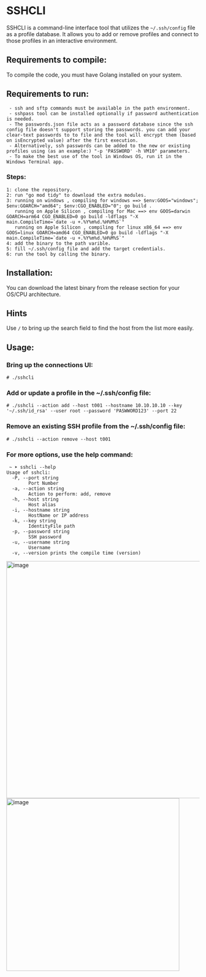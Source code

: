 # SSHCLI

SSHCLI is a command-line interface tool that utilizes the `~/.ssh/config` file as a profile database. It allows you to add or remove profiles and connect to those profiles in an interactive environment.

## Requirements to compile:

To compile the code, you must have Golang installed on your system.

## Requirements to run:
```
 - ssh and sftp commands must be available in the path environment.
 - sshpass tool can be installed optionally if password authentication is needed.
 - The passwords.json file acts as a password database since the ssh config file doesn't support storing the passwords. you can add your clear-text passwords to to file and the tool will encrypt them (based on isEncrypted value) after the first execution.
 - Alternatively, ssh passwords can be added to the new or existing profiles using (as an example:) "-p 'PASSWORD' -h VM10" parameters.
 - To make the best use of the tool in Windows OS, run it in the Windows Terminal app.

```
### Steps:
```
1: clone the repository.
2: run "go mod tidy" to download the extra modules.
3: running on windows , compiling for windows ==> $env:GOOS="windows"; $env:GOARCH="amd64"; $env:CGO_ENABLED="0"; go build .
   running on Apple Silicon , compiling for Mac ==> env GOOS=darwin GOARCH=arm64 CGO_ENABLED=0 go build -ldflags "-X main.CompileTime=`date -u +.%Y%m%d.%H%M%S`"
   running on Apple Silicon , compiling for linux x86_64 ==> env GOOS=linux GOARCH=amd64 CGO_ENABLED=0 go build -ldflags "-X main.CompileTime=`date -u +.%Y%m%d.%H%M%S`"
4: add the binary to the path varible.
5: fill ~/.ssh/config file and add the target credentials.
6: run the tool by calling the binary.
```

## Installation:
You can download the latest binary from the release section for your OS/CPU architecture.

## Hints

Use `/` to bring up the search field to find the host from the list more easily.

## Usage:

### Bring up the connections UI:

```
# ./sshcli
```

### Add or update a profile in the ~/.ssh/config file:

```
# ./sshcli --action add --host t001 --hostname 10.10.10.10 --key '~/.ssh/id_rsa' --user root --password 'PASWWORD123' --port 22
```

### Remove an existing SSH profile from the ~/.ssh/config file:

```
# ./sshcli --action remove --host t001
```

### For more options, use the help command:

```
 ~ ➤ sshcli --help
Usage of sshcli:
  -P, --port string
    	Port Number
  -a, --action string
    	Action to perform: add, remove
  -h, --host string
    	Host alias
  -i, --hostname string
    	HostName or IP address
  -k, --key string
    	IdentityFile path
  -p, --password string
    	SSH password
  -u, --username string
    	Username
  -v, --version	prints the compile time (version)
```

<img width="619" alt="image" src="https://github.com/user-attachments/assets/4e864ef1-2792-46b4-85fb-6cc4383b245d">

<img width="451" alt="image" src="https://github.com/user-attachments/assets/051f70aa-c82a-4630-bcd4-b7419b391d05">
